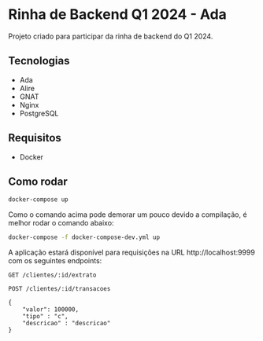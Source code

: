 # Rinha de Backend Q1 2024 - Ada

Projeto criado para participar da rinha de backend do Q1 2024.

## Tecnologias

- Ada
- Alire
- GNAT
- Nginx
- PostgreSQL

## Requisitos

- Docker

## Como rodar

```bash
docker-compose up
```

Como o comando acima pode demorar um pouco devido a compilação, é melhor rodar o comando abaixo:

```bash
docker-compose -f docker-compose-dev.yml up
```

A aplicação estará disponível para requisições na URL http://localhost:9999 com os seguintes endpoints:

```
GET /clientes/:id/extrato
```

```
POST /clientes/:id/transacoes

{
    "valor": 100000,
    "tipo" : "c",
    "descricao" : "descricao"
}
```
